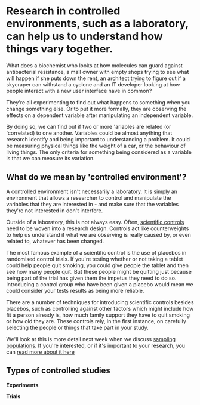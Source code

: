 # Research in controlled environments, such as a laboratory, can help us to understand how things vary together.

What does a biochemist who looks at how molecules can guard against antibacterial resistance, a mall owner with empty shops trying to see what will happen if she puts down the rent, an architect trying to figure out if a skycraper can withstand a cyclone and an IT developer looking at how people interact with a new user interface have in common?

They're all experimenting to find out what happens to something when you change something else.  Or to put it more formally, they are observing the effects on a dependent variable after manipulating an independent variable.

By doing so, we can find out if two or more 'ariables are related (or 'correlated) to one another.  Variables could be almost anything that research identify and being important to understanding a problem.  It could be measuring physical things like the weight of a car, or the behaviour of living things.  The only criteria for something being considered as a variable is that we can measure its variation.


## What do we mean by 'controlled environment'?

A controlled environment isn't necessarily a laboratory.  It is simply an environment that allows a researcher to control and manipulate the variables that they are interested in - and make sure that the variables they're not interested in don't interfere.

Outside of a laboratory, this is not always easy.  Often, [scientific controls](https://en.wikipedia.org/wiki/Scientific_control) need to be woven into a research design.  Controls act like counterweights to help us understand if what we are observing is really caused by, or even related to, whatever has been changed.

The most famous example of a scientific control is the use of placebos in randomised control trials.  If you're testing whether or not taking a tablet could help people quit smoking, you could give people the tablet and then see how many people quit.  But these people might be quitting just because being part of the trial has given them the impetus they need to do so.  Introducing a control group who have been given a placebo would mean we could consider your tests results as being more reliable.

There are a number of techniques for introducing scientific controls besides placebos, such as controlling against other factors which might include how fit a person already is, how much family support they have to quit smoking or how old they are.  These controls rely, in the first instance, on carefully selecting the people or things that take part in your study.   

We'll look at this is more detail next week when we discuss [sampling populations](link).  If you're interested, or if it's important to your research, you can [read more about it here](http://methods.sagepub.com/reference/encyc-of-research-design/n77.xml)


## Types of controlled studies

__Experiments__

__Trials__

